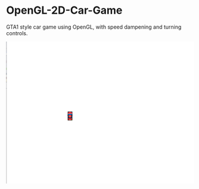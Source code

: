 # OpenGL-2D-Car-Game
GTA1 style car game using OpenGL, with speed dampening and turning controls.


![gif](GIF.gif) 
